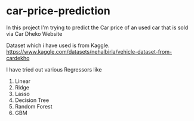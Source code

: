 # car-price-prediction

In this project I'm trying to predict the Car price of an used car that is sold via Car Dheko Website

Dataset which i have used is from Kaggle.
https://www.kaggle.com/datasets/nehalbirla/vehicle-dataset-from-cardekho

I have tried out various Regressors like 
1) Linear
2) Ridge
3) Lasso
4) Decision Tree
5) Random Forest
6) GBM 

